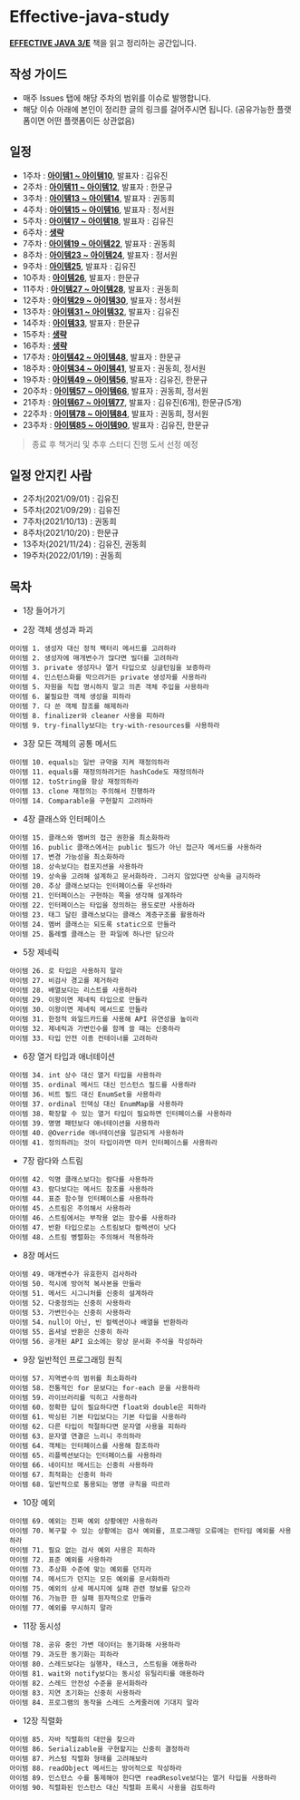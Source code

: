 # Effective-java-study

[**EFFECTIVE JAVA 3/E**](http://www.yes24.com/Product/Goods/65551284) 책을 읽고 정리하는 공간입니다.

## 작성 가이드
* 매주 Issues 탭에 해당 주차의 범위를 이슈로 발행합니다.
* 해당 이슈 아래에 본인이 정리한 글의 링크를 걸어주시면 됩니다. (공유가능한 플랫폼이면 어떤 플랫폼이든 상관없음)

## 일정
* 1주차 : [**아이템1 ~ 아이템10**](https://github.com/hmg0616/Effective-java-study/issues/1), 발표자 : 김유진
* 2주차 : [**아이템11 ~ 아이템12**](https://github.com/hmg0616/Effective-java-study/issues/2), 발표자 : 한문규
* 3주차 : [**아이템13 ~ 아이템14**](https://github.com/hmg0616/Effective-java-study/issues/3), 발표자 : 권동희
* 4주차 : [**아이템15 ~ 아이템16**](https://github.com/hmg0616/Effective-java-study/issues/4), 발표자 : 정서원
* 5주차 : [**아이템17 ~ 아이템18**](https://github.com/hmg0616/Effective-java-study/issues/5), 발표자 : 김유진
* 6주차 : [**생략**](https://github.com/hmg0616/Effective-java-study/issues/6)
* 7주차 : [**아이템19 ~ 아이템22**](https://github.com/hmg0616/Effective-java-study/issues/7), 발표자 : 권동희
* 8주차 : [**아이템23 ~ 아이템24**](https://github.com/hmg0616/Effective-java-study/issues/8), 발표자 : 정서원
* 9주차 : [**아이템25**](https://github.com/hmg0616/Effective-java-study/issues/9), 발표자 : 김유진
* 10주차 : [**아이템26**](https://github.com/hmg0616/Effective-java-study/issues/10), 발표자 : 한문규
* 11주차 : [**아이템27 ~ 아이템28**](https://github.com/hmg0616/Effective-java-study/issues/11), 발표자 : 권동희
* 12주차 : [**아이템29 ~ 아이템30**](https://github.com/hmg0616/Effective-java-study/issues/12), 발표자 : 정서원
* 13주차 : [**아이템31 ~ 아이템32**](https://github.com/hmg0616/Effective-java-study/issues/13), 발표자 : 김유진
* 14주차 : [**아이템33**](https://github.com/hmg0616/Effective-java-study/issues/14), 발표자 : 한문규
* 15주차 : [**생략**](https://github.com/hmg0616/Effective-java-study/issues/15)
* 16주차 : [**생략**](https://github.com/hmg0616/Effective-java-study/issues/16)
* 17주차 : [**아이템42 ~ 아이템48**](https://github.com/hmg0616/Effective-java-study/issues/17), 발표자 : 한문규
* 18주차 : [**아이템34 ~ 아이템41**](https://github.com/hmg0616/Effective-java-study/issues/18), 발표자 : 권동희, 정서원
* 19주차 : [**아이템49 ~ 아이템56**](https://github.com/hmg0616/Effective-java-study/issues/19), 발표자 : 김유진, 한문규
* 20주차 : [**아이템57 ~ 아이템66**](https://github.com/hmg0616/Effective-java-study/issues/20), 발표자 : 권동희, 정서원
* 21주차 : [**아이템67 ~ 아이템77**](https://github.com/hmg0616/Effective-java-study/issues/21), 발표자 : 김유진(6개), 한문규(5개)
* 22주차 : [**아이템78 ~ 아이템84**](https://github.com/hmg0616/Effective-java-study/issues/22), 발표자 : 권동희, 정서원
* 23주차 : [**아이템85 ~ 아이템90**](https://github.com/hmg0616/Effective-java-study/issues/23), 발표자 : 김유진, 한문규

> 종료 후 책거리 및 추후 스터디 진행 도서 선정 예정

## 일정 안지킨 사람
* 2주차(2021/09/01) : 김유진
* 5주차(2021/09/29) : 김유진
* 7주차(2021/10/13) : 권동희
* 8주차(2021/10/20) : 한문규
* 13주차(2021/11/24) : 김유진, 권동희
* 19주차(2022/01/19) : 권동희

## 목차
* 1장 들어가기

* 2장 객체 생성과 파괴
```
아이템 1. 생성자 대신 정적 팩터리 메서드를 고려하라
아이템 2. 생성자에 매개변수가 많다면 빌더를 고려하라
아이템 3. private 생성자나 열거 타입으로 싱글턴임을 보증하라
아이템 4. 인스턴스화를 막으려거든 private 생성자를 사용하라
아이템 5. 자원을 직접 명시하지 말고 의존 객체 주입을 사용하라
아이템 6. 불필요한 객체 생성을 피하라
아이템 7. 다 쓴 객체 참조를 해제하라
아이템 8. finalizer와 cleaner 사용을 피하라
아이템 9. try-finally보다는 try-with-resources를 사용하라
```

* 3장 모든 객체의 공통 메서드
```
아이템 10. equals는 일반 규약을 지켜 재정의하라
아이템 11. equals를 재정의하려거든 hashCode도 재정의하라
아이템 12. toString을 항상 재정의하라
아이템 13. clone 재정의는 주의해서 진행하라
아이템 14. Comparable을 구현할지 고려하라
```

* 4장 클래스와 인터페이스
```
아이템 15. 클래스와 멤버의 접근 권한을 최소화하라
아이템 16. public 클래스에서는 public 필드가 아닌 접근자 메서드를 사용하라
아이템 17. 변경 가능성을 최소화하라
아이템 18. 상속보다는 컴포지션을 사용하라
아이템 19. 상속을 고려해 설계하고 문서화하라. 그러지 않았다면 상속을 금지하라
아이템 20. 추상 클래스보다는 인터페이스를 우선하라
아이템 21. 인터페이스는 구현하는 쪽을 생각해 설계하라
아이템 22. 인터페이스는 타입을 정의하는 용도로만 사용하라
아이템 23. 태그 달린 클래스보다는 클래스 계층구조를 활용하라
아이템 24. 멤버 클래스는 되도록 static으로 만들라
아이템 25. 톱레벨 클래스는 한 파일에 하나만 담으라
```

* 5장 제네릭
```
아이템 26. 로 타입은 사용하지 말라
아이템 27. 비검사 경고를 제거하라
아이템 28. 배열보다는 리스트를 사용하라
아이템 29. 이왕이면 제네릭 타입으로 만들라
아이템 30. 이왕이면 제네릭 메서드로 만들라
아이템 31. 한정적 와일드카드를 사용해 API 유연성을 높이라
아이템 32. 제네릭과 가변인수를 함께 쓸 때는 신중하라
아이템 33. 타입 안전 이종 컨테이너를 고려하라
```

* 6장 열거 타입과 애너테이션
```
아이템 34. int 상수 대신 열거 타입을 사용하라
아이템 35. ordinal 메서드 대신 인스턴스 필드를 사용하라
아이템 36. 비트 필드 대신 EnumSet을 사용하라
아이템 37. ordinal 인덱싱 대신 EnumMap을 사용하라
아이템 38. 확장할 수 있는 열거 타입이 필요하면 인터페이스를 사용하라
아이템 39. 명명 패턴보다 애너테이션을 사용하라
아이템 40. @Override 애너테이션을 일관되게 사용하라
아이템 41. 정의하려는 것이 타입이라면 마커 인터페이스를 사용하라
```

* 7장 람다와 스트림
```
아이템 42. 익명 클래스보다는 람다를 사용하라
아이템 43. 람다보다는 메서드 참조를 사용하라
아이템 44. 표준 함수형 인터페이스를 사용하라
아이템 45. 스트림은 주의해서 사용하라
아이템 46. 스트림에서는 부작용 없는 함수를 사용하라
아이템 47. 반환 타입으로는 스트림보다 컬렉션이 낫다
아이템 48. 스트림 병렬화는 주의해서 적용하라
```

* 8장 메서드
```
아이템 49. 매개변수가 유효한지 검사하라
아이템 50. 적시에 방어적 복사본을 만들라
아이템 51. 메서드 시그니처를 신중히 설계하라
아이템 52. 다중정의는 신중히 사용하라
아이템 53. 가변인수는 신중히 사용하라
아이템 54. null이 아닌, 빈 컬렉션이나 배열을 반환하라
아이템 55. 옵셔널 반환은 신중히 하라
아이템 56. 공개된 API 요소에는 항상 문서화 주석을 작성하라
```

* 9장 일반적인 프로그래밍 원칙
```
아이템 57. 지역변수의 범위를 최소화하라
아이템 58. 전통적인 for 문보다는 for-each 문을 사용하라
아이템 59. 라이브러리를 익히고 사용하라
아이템 60. 정확한 답이 필요하다면 float와 double은 피하라
아이템 61. 박싱된 기본 타입보다는 기본 타입을 사용하라
아이템 62. 다른 타입이 적절하다면 문자열 사용을 피하라
아이템 63. 문자열 연결은 느리니 주의하라
아이템 64. 객체는 인터페이스를 사용해 참조하라
아이템 65. 리플렉션보다는 인터페이스를 사용하라
아이템 66. 네이티브 메서드는 신중히 사용하라
아이템 67. 최적화는 신중히 하라
아이템 68. 일반적으로 통용되는 명명 규칙을 따르라
```

* 10장 예외
```
아이템 69. 예외는 진짜 예외 상황에만 사용하라
아이템 70. 복구할 수 있는 상황에는 검사 예외를, 프로그래밍 오류에는 런타임 예외를 사용하라
아이템 71. 필요 없는 검사 예외 사용은 피하라
아이템 72. 표준 예외를 사용하라
아이템 73. 추상화 수준에 맞는 예외를 던지라
아이템 74. 메서드가 던지는 모든 예외를 문서화하라
아이템 75. 예외의 상세 메시지에 실패 관련 정보를 담으라
아이템 76. 가능한 한 실패 원자적으로 만들라
아이템 77. 예외를 무시하지 말라
```

* 11장 동시성
```
아이템 78. 공유 중인 가변 데이터는 동기화해 사용하라
아이템 79. 과도한 동기화는 피하라
아이템 80. 스레드보다는 실행자, 태스크, 스트림을 애용하라
아이템 81. wait와 notify보다는 동시성 유틸리티를 애용하라
아이템 82. 스레드 안전성 수준을 문서화하라
아이템 83. 지연 초기화는 신중히 사용하라
아이템 84. 프로그램의 동작을 스레드 스케줄러에 기대지 말라
```

* 12장 직렬화
```
아이템 85. 자바 직렬화의 대안을 찾으라
아이템 86. Serializable을 구현할지는 신중히 결정하라
아이템 87. 커스텀 직렬화 형태를 고려해보라
아이템 88. readObject 메서드는 방어적으로 작성하라
아이템 89. 인스턴스 수를 통제해야 한다면 readResolve보다는 열거 타입을 사용하라
아이템 90. 직렬화된 인스턴스 대신 직렬화 프록시 사용을 검토하라
```
